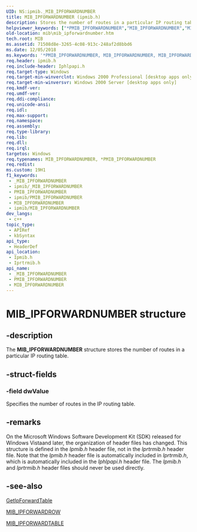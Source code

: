 ```yaml
---
UID: NS:ipmib._MIB_IPFORWARDNUMBER
title: MIB_IPFORWARDNUMBER (ipmib.h)
description: Stores the number of routes in a particular IP routing table.
helpviewer_keywords: ["*PMIB_IPFORWARDNUMBER","MIB_IPFORWARDNUMBER","MIB_IPFORWARDNUMBER structure [MIB]","PMIB_IPFORWARDNUMBER","PMIB_IPFORWARDNUMBER structure pointer [MIB]","_mpr_mib_ipforwardnumber","ipmib/MIB_IPFORWARDNUMBER","ipmib/PMIB_IPFORWARDNUMBER","iprtrmib/MIB_IPFORWARDNUMBER","iprtrmib/PMIB_IPFORWARDNUMBER","mib.mib_ipforwardnumber","rras.mib_ipforwardnumber"]
old-location: mib\mib_ipforwardnumber.htm
tech.root: MIB
ms.assetid: 71508d8e-3265-4c08-913c-248af2d8bbd6
ms.date: 12/05/2018
ms.keywords: '*PMIB_IPFORWARDNUMBER, MIB_IPFORWARDNUMBER, MIB_IPFORWARDNUMBER structure [MIB], PMIB_IPFORWARDNUMBER, PMIB_IPFORWARDNUMBER structure pointer [MIB], _mpr_mib_ipforwardnumber, ipmib/MIB_IPFORWARDNUMBER, ipmib/PMIB_IPFORWARDNUMBER, iprtrmib/MIB_IPFORWARDNUMBER, iprtrmib/PMIB_IPFORWARDNUMBER, mib.mib_ipforwardnumber, rras.mib_ipforwardnumber'
req.header: ipmib.h
req.include-header: Iphlpapi.h
req.target-type: Windows
req.target-min-winverclnt: Windows 2000 Professional [desktop apps only]
req.target-min-winversvr: Windows 2000 Server [desktop apps only]
req.kmdf-ver: 
req.umdf-ver: 
req.ddi-compliance: 
req.unicode-ansi: 
req.idl: 
req.max-support: 
req.namespace: 
req.assembly: 
req.type-library: 
req.lib: 
req.dll: 
req.irql: 
targetos: Windows
req.typenames: MIB_IPFORWARDNUMBER, *PMIB_IPFORWARDNUMBER
req.redist: 
ms.custom: 19H1
f1_keywords:
 - _MIB_IPFORWARDNUMBER
 - ipmib/_MIB_IPFORWARDNUMBER
 - PMIB_IPFORWARDNUMBER
 - ipmib/PMIB_IPFORWARDNUMBER
 - MIB_IPFORWARDNUMBER
 - ipmib/MIB_IPFORWARDNUMBER
dev_langs:
 - c++
topic_type:
 - APIRef
 - kbSyntax
api_type:
 - HeaderDef
api_location:
 - Ipmib.h
 - Iprtrmib.h
api_name:
 - _MIB_IPFORWARDNUMBER
 - PMIB_IPFORWARDNUMBER
 - MIB_IPFORWARDNUMBER
---
```


# MIB_IPFORWARDNUMBER structure


## -description

The 
<b>MIB_IPFORWARDNUMBER</b> structure stores the number of routes in a particular IP routing table.

## -struct-fields

### -field dwValue

Specifies the number of routes in the IP routing table.

## -remarks

On the Microsoft Windows Software Development Kit (SDK) released for Windows Vistaand later, the organization of header files has changed. This  structure is defined in the <i>Ipmib.h</i> header file, not in the <i>Iprtrmib.h</i> header file. Note that the <i>Ipmib.h</i> header file is automatically included in <i>Iprtrmib.h</i>, which is automatically included in the <i>Iphlpapi.h</i> header file. The  <i>Ipmib.h</i> and <i>Iprtrmib.h</i> header files should never be used directly.

## -see-also

<a href="/windows/desktop/api/iphlpapi/nf-iphlpapi-getipforwardtable">GetIpForwardTable</a>



<a href="/windows/desktop/api/ipmib/ns-ipmib-mib_ipforwardrow">MIB_IPFORWARDROW</a>



<a href="/windows/desktop/api/ipmib/ns-ipmib-mib_ipforwardtable">MIB_IPFORWARDTABLE</a>

